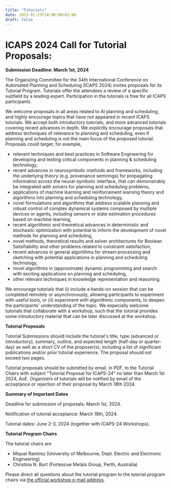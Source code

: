 ```yaml
---
title: "Tutorials"
date: 2023-01-23T14:00:00+01:00
draft: false
---
```


# ICAPS 2024 Call for Tutorial Proposals:
**Submission Deadline: March 1st, 2024**

The Organizing Committee for the 34th International Conference on Automated Planning and Scheduling (ICAPS 2024) 
invites proposals for its Tutorial Program. Tutorials offer the attendees a review of a specific subfield by a leading 
expert. Participation in the tutorials is free for all ICAPS participants.

We welcome proposals in all areas related to AI planning and scheduling, and highly encourage topics that have not 
appeared in recent ICAPS tutorials. We accept both introductory tutorials, and more advanced tutorials covering 
recent advances in depth. We explicitly encourage proposals that address techniques of relevance to planning and 
scheduling, even if planning and scheduling is not the main focus of the proposed tutorial. Proposals could target, 
for example,

- relevant techniques and best practices in Software Engineering for developing and testing critical components in 
planning & scheduling technology,
- recent advances in neurosymbolic methods and frameworks, including the underlying theory (e.g. provenance semirings) 
for propagating information across the neural-symbolic interface, that can demonstrably be integrated with solvers for 
planning and scheduling problems,
- applications of machine learning and reinforcement learning theory and algorithms into planning and scheduling 
technology,
- novel formulations and algorithms that address scalable planning and robust control of complex dynamical systems 
composed by multiple devices or agents, including sensors or state estimation procedures based on machine learning,
- recent algorithmic and theoretical advances in deterministic and stochastic optimization with potential to inform 
the development of novel methods for planning and scheduling,
- novel methods, theoretical results and solver architectures for Boolean Satisfiability and other problems related to 
constraint satisfaction,
- recent advances in general algorithms for stream processing and sketching with potential applications in planning and 
scheduling technology,
- novel algorithms in (approximate) dynamic programming and search with exciting applications on planning and 
scheduling,
- other relevant techniques in knowledge representation and reasoning.

We encourage tutorials that (i) include a hands-on session that can be completed remotely or asynchronously, allowing 
participants to experiment with useful tools, or (ii) experiment with algorithmic components, to deepen the 
participants' understanding of the topic. We especially welcome tutorials that collaborate with a workshop, such that 
the tutorial provides some introductory material that can be later discussed at the workshop.

**Tutorial Proposals**

Tutorial Submissions should include the tutorial's title, type (advanced or introductory), summary, outline, and 
expected length (half-day or quarter-day) as well as a short CV of the proposer(s), including a list of significant 
publications and/or prior tutorial experience. The proposal should not exceed two pages.

Tutorial proposals should be submitted by email, in PDF, to the Tutorial Chairs with subject "Tutorial Proposal for 
ICAPS-24" no later than March 1st 2024, AoE. Organizers of tutorials will be notified by email of the acceptance or 
rejection of their proposal by March 18th 2024.

**Summary of Important Dates**

Deadline for submission of proposals: March 1st, 2024.

Notification of tutorial acceptance: March 18th, 2024.

Tutorial dates: June 2-3, 2024 (together with ICAPS-24 Workshops).

**Tutorial Program Chairs**

The tutorial chairs are

 - Miquel Ramirez (University of Melbourne, Dept. Electric and Electronic Engineering)
 - Christina N. Burt (Fortescue Metals Group, Perth, Australia)

Please direct all questions about the tutorial program to the tutorial program chairs via 
[the official workshop e-mail address](mailto:tutorials@icaps2024.com).